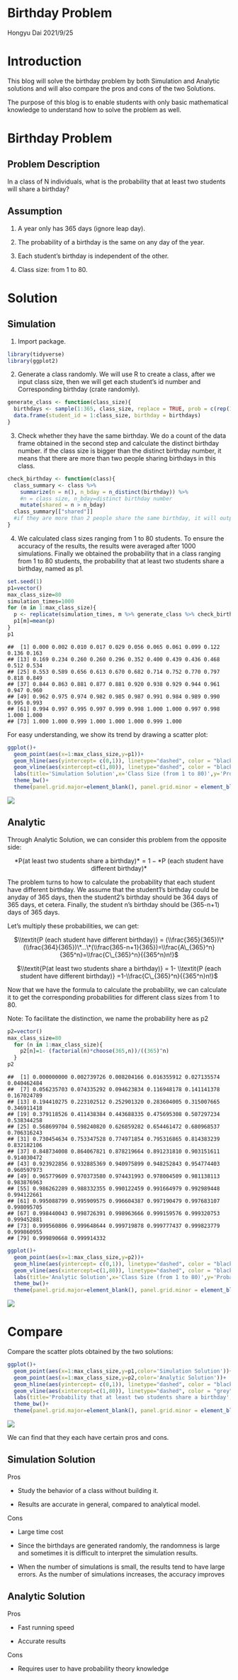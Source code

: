 Birthday Problem
================
Hongyu Dai
2021/9/25

# Introduction

This blog will solve the birthday problem by both Simulation and
Analytic solutions and will also compare the pros and cons of the two
Solutions.

The purpose of this blog is to enable students with only basic
mathematical knowledge to understand how to solve the problem as well.

# Birthday Problem

## Problem Description

In a class of N individuals, what is the probability that at least two
students will share a birthday?

## Assumption

1.  A year only has 365 days (ignore leap day).

2.  The probability of a birthday is the same on any day of the year.

3.  Each student’s birthday is independent of the other.

4.  Class size: from 1 to 80.

# Solution

## Simulation

1.  Import package.

``` r
library(tidyverse)
library(ggplot2)
```

2.  Generate a class randomly. We will use R to create a class, after we
    input class size, then we will get each student’s id number and
    Corresponding birthday (crate randomly).

``` r
generate_class <- function(class_size){
  birthdays <- sample(1:365, class_size, replace = TRUE, prob = c(rep(1,365)))
  data.frame(student_id = 1:class_size, birthday = birthdays)
}
```

3.  Check whether they have the same birthday. We do a count of the data
    frame obtained in the second step and calculate the distinct
    birthday number. if the class size is bigger than the distinct
    birthday number, it means that there are more than two people
    sharing birthdays in this class.

``` r
check_birthday <- function(class){
  class_summary <- class %>% 
    summarize(n = n(), n_bday = n_distinct(birthday)) %>%  
    #n = class size, n_bday=distinct birthday number
    mutate(shared = n > n_bday) 
  class_summary[["shared"]]  
  #if they are more than 2 people share the same birthday, it will output with TRUE, else FALSE
}
```

4.  We calculated class sizes ranging from 1 to 80 students. To ensure
    the accuracy of the results, the results were averaged after 1000
    simulations. Finally we obtained the probability that in a class
    ranging from 1 to 80 students, the probability that at least two
    students share a birthday, named as p1.

``` r
set.seed(1)
p1=vector()
max_class_size=80
simulation_times=1000
for (m in 1:max_class_size){
  p <- replicate(simulation_times, m %>% generate_class %>% check_birthday)
  p1[m]=mean(p)
}
p1
```

    ##  [1] 0.000 0.002 0.010 0.017 0.029 0.056 0.065 0.061 0.099 0.122 0.136 0.163
    ## [13] 0.169 0.234 0.260 0.260 0.296 0.352 0.400 0.439 0.436 0.468 0.512 0.534
    ## [25] 0.553 0.589 0.656 0.613 0.670 0.682 0.714 0.752 0.770 0.797 0.818 0.849
    ## [37] 0.844 0.863 0.881 0.877 0.881 0.920 0.938 0.929 0.944 0.961 0.947 0.960
    ## [49] 0.962 0.975 0.974 0.982 0.985 0.987 0.991 0.984 0.989 0.990 0.995 0.993
    ## [61] 0.994 0.997 0.995 0.997 0.999 0.998 1.000 1.000 0.997 0.998 1.000 1.000
    ## [73] 1.000 1.000 0.999 1.000 1.000 1.000 0.999 1.000

For easy understanding, we show its trend by drawing a scatter plot:

``` r
ggplot()+
  geom_point(aes(x=1:max_class_size,y=p1))+
  geom_hline(aes(yintercept= c(0,1)), linetype="dashed", color = "black")+
  geom_vline(aes(xintercept=c(1,80)), linetype="dashed", color = "black") +
  labs(title='Simulation Solution',x='Class Size (from 1 to 80)',y='Probability')  +
  theme_bw()+
  theme(panel.grid.major=element_blank(), panel.grid.minor = element_blank())
```

![](writeup_files/figure-gfm/unnamed-chunk-5-1.png)<!-- -->

## Analytic

Through Analytic Solution, we can consider this problem from the
opposite side:

<center>
*P(at least two students share a birthday)* = 1 − *P (each student have different birthday)*
</center>

The problem turns to how to calculate the probability that each student
have different birthday. We assume that the student1’s birthday could be
anyday of 365 days, then the student2’s birthday should be 364 days of
365 days, et cetera. Finally, the student n’s birthday should be
(365-n+1) days of 365 days.

Let’s multiply these probabilities, we can get:

<center>

$\\textit{P (each student have different birthday)} = (\\frac{365}{365})\*(\\frac{364}{365})\*...\*(\\frac{365-n+1}{365})=\\frac{A\_{365}^n}{365^n}=\\frac{C\_{365}^n}{{365^n}n!}$

$\\textit{P(at least two students share a birthday)} = 1- \\textit{P (each student have different birthday)} =1-\\frac{C\_{365}^n}{{365^n}n!}$
</center>

Now that we have the formula to calculate the probability, we can
calculate it to get the corresponding probabilities for different class
sizes from 1 to 80.

Note: To facilitate the distinction, we name the probability here as p2

``` r
p2=vector()
max_class_size=80
  for (n in 1:max_class_size){
    p2[n]=1- (factorial(n)*choose(365,n))/((365)^n)
  }
p2 
```

    ##  [1] 0.000000000 0.002739726 0.008204166 0.016355912 0.027135574 0.040462484
    ##  [7] 0.056235703 0.074335292 0.094623834 0.116948178 0.141141378 0.167024789
    ## [13] 0.194410275 0.223102512 0.252901320 0.283604005 0.315007665 0.346911418
    ## [19] 0.379118526 0.411438384 0.443688335 0.475695308 0.507297234 0.538344258
    ## [25] 0.568699704 0.598240820 0.626859282 0.654461472 0.680968537 0.706316243
    ## [31] 0.730454634 0.753347528 0.774971854 0.795316865 0.814383239 0.832182106
    ## [37] 0.848734008 0.864067821 0.878219664 0.891231810 0.903151611 0.914030472
    ## [43] 0.923922856 0.932885369 0.940975899 0.948252843 0.954774403 0.960597973
    ## [49] 0.965779609 0.970373580 0.974431993 0.978004509 0.981138113 0.983876963
    ## [55] 0.986262289 0.988332355 0.990122459 0.991664979 0.992989448 0.994122661
    ## [61] 0.995088799 0.995909575 0.996604387 0.997190479 0.997683107 0.998095705
    ## [67] 0.998440043 0.998726391 0.998963666 0.999159576 0.999320753 0.999452881
    ## [73] 0.999560806 0.999648644 0.999719878 0.999777437 0.999823779 0.999860955
    ## [79] 0.999890668 0.999914332

``` r
ggplot()+
  geom_point(aes(x=1:max_class_size,y=p2))+
  geom_hline(aes(yintercept= c(0,1)), linetype="dashed", color = "black")+
  geom_vline(aes(xintercept=c(1,80)), linetype="dashed", color = "black") +
  labs(title='Analytic Solution',x='Class Size (from 1 to 80)',y='Probability')  +
  theme_bw()+
  theme(panel.grid.major=element_blank(), panel.grid.minor = element_blank())
```

![](writeup_files/figure-gfm/unnamed-chunk-6-1.png)<!-- -->

# Compare

Compare the scatter plots obtained by the two solutions:

``` r
ggplot()+
  geom_point(aes(x=1:max_class_size,y=p1,color='Simulation Solution'))+
  geom_point(aes(x=1:max_class_size,y=p2,color='Analytic Solution'))+
  geom_hline(aes(yintercept= c(0,1)), linetype="dashed", color = "black")+
  geom_vline(aes(xintercept=c(1,80)), linetype="dashed", color = "grey") +
  labs(title='Probability that at least two students share a birthday',subtitle='In a class of N individuals',x='Class Size (from 1 to 80)',y='Probability',color='Solution')  +
  theme_bw()+
  theme(panel.grid.major=element_blank(), panel.grid.minor = element_blank())
```

![](writeup_files/figure-gfm/unnamed-chunk-7-1.png)<!-- -->

We can find that they each have certain pros and cons.

## Simulation Solution

Pros

-   Study the behavior of a class without building it.

-   Results are accurate in general, compared to analytical model.

Cons

-   Large time cost

-   Since the birthdays are generated randomly, the randomness is large
    and sometimes it is difficult to interpret the simulation results.

-   When the number of simulations is small, the results tend to have
    large errors. As the number of simulations increases, the accuracy
    improves

## Analytic Solution

Pros

-   Fast running speed

-   Accurate results

Cons

-   Requires user to have probability theory knowledge
